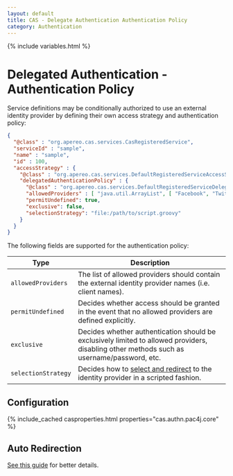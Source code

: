 ```yaml
---
layout: default
title: CAS - Delegate Authentication Authentication Policy
category: Authentication
---
```


{% include variables.html %}

# Delegated Authentication - Authentication Policy

Service definitions may be conditionally authorized to use an external identity provider
by defining their own access strategy and authentication policy:

```json
{
  "@class" : "org.apereo.cas.services.CasRegisteredService",
  "serviceId" : "sample",
  "name" : "sample",
  "id" : 100,
  "accessStrategy" : {
    "@class" : "org.apereo.cas.services.DefaultRegisteredServiceAccessStrategy",
    "delegatedAuthenticationPolicy" : {
      "@class" : "org.apereo.cas.services.DefaultRegisteredServiceDelegatedAuthenticationPolicy",
      "allowedProviders" : [ "java.util.ArrayList", [ "Facebook", "Twitter" ] ],
      "permitUndefined": true,
      "exclusive": false,
      "selectionStrategy": "file:/path/to/script.groovy"
    }
  }
}
```
     
The following fields are supported for the authentication policy:

| Type                | Description                                                                                                                                |
|---------------------|--------------------------------------------------------------------------------------------------------------------------------------------|
| `allowedProviders`  | The list of allowed providers should contain the external identity provider names (i.e. client names).                                     |
| `permitUndefined`   | Decides whether access should be granted in the event that no allowed providers are defined explicitly.                                    |
| `exclusive`         | Decides whether authentication should be exclusively limited to allowed providers, disabling other methods such as username/password, etc. |
| `selectionStrategy` | Decides how to [select and redirect](Delegate-Authentication-Redirection.html) to the identity provider in a scripted fashion.             |

## Configuration

{% include_cached casproperties.html properties="cas.authn.pac4j.core" %}

## Auto Redirection

[See this guide](Delegate-Authentication-Redirection.html) for better details.
